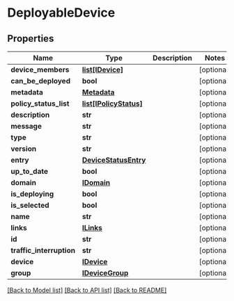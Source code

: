 # DeployableDevice

## Properties
Name | Type | Description | Notes
------------ | ------------- | ------------- | -------------
**device_members** | [**list[IDevice]**](IDevice.md) |  | [optional] 
**can_be_deployed** | **bool** |  | [optional] 
**metadata** | [**Metadata**](Metadata.md) |  | [optional] 
**policy_status_list** | [**list[IPolicyStatus]**](IPolicyStatus.md) |  | [optional] 
**description** | **str** |  | [optional] 
**message** | **str** |  | [optional] 
**type** | **str** |  | [optional] 
**version** | **str** |  | [optional] 
**entry** | [**DeviceStatusEntry**](DeviceStatusEntry.md) |  | [optional] 
**up_to_date** | **bool** |  | [optional] 
**domain** | [**IDomain**](IDomain.md) |  | [optional] 
**is_deploying** | **bool** |  | [optional] 
**is_selected** | **bool** |  | [optional] 
**name** | **str** |  | [optional] 
**links** | [**ILinks**](ILinks.md) |  | [optional] 
**id** | **str** |  | [optional] 
**traffic_interruption** | **str** |  | [optional] 
**device** | [**IDevice**](IDevice.md) |  | [optional] 
**group** | [**IDeviceGroup**](IDeviceGroup.md) |  | [optional] 

[[Back to Model list]](../README.md#documentation-for-models) [[Back to API list]](../README.md#documentation-for-api-endpoints) [[Back to README]](../README.md)


